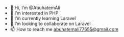 - 👋 Hi, I’m @AbuhatemAli
- 👀 I’m interested in PHP
- 🌱 I’m currently learning Laravel
- 💞️ I’m looking to collaborate on Laravel
- 📫 How to reach me abuhatemali77555@gmail.com


<!---
AbuhatemAli/AbuhatemAli is a ✨ special ✨ repository because its `README.md` (this file) appears on your GitHub profile.
You can click the Preview link to take a look at your changes.
--->
